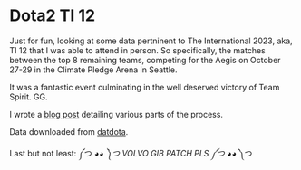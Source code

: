 # Dota2 TI 12

Just for fun, looking at some data pertninent to The International 2023, aka, TI 12 that I was able to attend in person. So specifically, the matches between the top 8 remaining teams, competing for the Aegis on October 27-29 in the Climate Pledge Arena in Seattle.

It was a fantastic event culminating in the well deserved victory of Team Spirit. GG.

I wrote a [blog post](https://tomoumer.com/2023/11/15/was-the-international-12-worth-it/) detailing various parts of the process.

Data downloaded from [datdota](https://datdota.com/).

Last but not least: ༼つ ◕_◕ ༽つ VOLVO GIB PATCH PLS ༼つ ◕_◕ ༽つ
